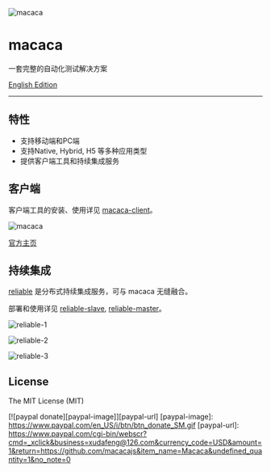 ![macaca](https://avatars.githubusercontent.com/u/12892132?v=3&s=150)

# macaca

一套完整的自动化测试解决方案

[English Edition](README.md)

---

## 特性

- 支持移动端和PC端
- 支持Native, Hybrid, H5 等多种应用类型
- 提供客户端工具和持续集成服务

## 客户端

客户端工具的安装、使用详见 [macaca-client](https://github.com/macacajs/macaca-client)。

![macaca](https://os.alipayobjects.com/rmsportal/AupRcQdJrzTdOnd.gif)

[官方主页](https://macacajs.github.io/macaca)

## 持续集成

[reliable](https://reliablejs.github.io) 是分布式持续集成服务，可与 macaca 无缝融合。

部署和使用详见 [reliable-slave](https://github.com/macacajs/reliable-slave), [reliable-master](https://github.com/reliablejs/reliable-master)。

![reliable-1](http://ww1.sinaimg.cn/large/6d308bd9gw1f1ygp19gllj20xl0oldna.jpg)

![reliable-2](http://ww3.sinaimg.cn/large/6d308bd9gw1f1ygp26ocej20wr0j2tcz.jpg)

![reliable-3](http://ww1.sinaimg.cn/large/6d308bd9gw1f1ygp312huj20qj0jz0ut.jpg)

## License

The MIT License (MIT)

[![paypal donate][paypal-image]][paypal-url]
[paypal-image]: https://www.paypal.com/en_US/i/btn/btn_donate_SM.gif
[paypal-url]: https://www.paypal.com/cgi-bin/webscr?cmd=_xclick&business=xudafeng@126.com&currency_code=USD&amount=1&return=https://github.com/macacajs&item_name=Macaca&undefined_quantity=1&no_note=0
